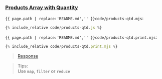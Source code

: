 ### [Products Array with Quantity](code.zip)

`{{ page.path | replace:'README.md','' }}code/products-qtd.mjs`:
```js
{% include_relative code/products-qtd.js %}
```

`{{ page.path | replace:'README.md','' }}code/products-qtd.print.mjs`:
```js
{% include_relative code/products-qtd.print.mjs %}
```

> [Response](response/products-qtd.js)

> Tips:<br>
> Use `map`, `filter` or `reduce`
